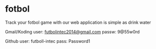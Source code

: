 fotbol
======

Track your fotbol game with our web application is simple as drink water

Gmail/Koding
user: futbolintec2014@gmail.com
passw: 9@55w0rd

Github 
user: futboll-intec
pass: Password1
